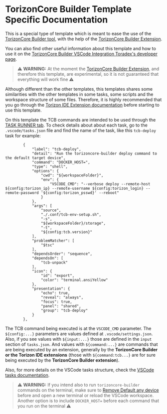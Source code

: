 # TorizonCore Builder Template Specific Documentation

This is a special type of template which is meant to ease the use of the [TorizonCore Builder tool](https://developer.toradex.com/torizon/os-customization/torizoncore-builder-tool-customizing-torizoncore-images), with the help of the [TorizonCore Builder Extension](https://marketplace.visualstudio.com/items?itemName=Toradex.tcb-vscode).

You can also find other useful information about this template and how to use it on the [TorizonCore Builder VSCode Integration Toradex's developer page](https://developer.toradex.com/torizon/os-customization/torizoncore-builder-vs-code-integration).

> ⚠️ **WARNING:**  At the moment the [TorizonCore Builder Extension](https://marketplace.visualstudio.com/items?itemName=Toradex.tcb-vscode), and therefore this template, are experimental, so it is not guaranteed that everything will work fine ⚠️

Although different than the other templates, this templates shares some similarities with the other templates in some tasks, some scripts and the workspace structure of some files. Therefore, it is highly recommended that you go through the [Torizon IDE Extension documentation](https://developer.toradex.com/torizon/application-development/ide-extension/) before starting to use this template.

On this template the TCB commands are intended to be used through the [TASK RUNNER tab](https://developer.toradex.com/torizon/application-development/ide-extension/reference-documentation/workspace-tasks#execute-a-task). To check details about about each task, go to the `.vscode/tasks.json` file and find the name of the task, like this `tcb-deploy` task for example:
```
        {
            "label": "tcb-deploy",
            "detail": "Run the torizoncore-builder deploy command to the default target device",
            "command": "DOCKER_HOST=",
            "type": "shell",
            "options": {
                "cwd": "${workspaceFolder}",
                "env": {
                    "VSCODE_CMD": "--verbose deploy --remote-host ${config:torizon_ip} --remote-username ${config:torizon_login} --remote-password '${config:torizon_psswd}' --reboot"
                }
            },
            "args": [
                "source",
                "./.conf/tcb-env-setup.sh",
                "-s",
                "${workspaceFolder}/storage",
                "-t",
                "${config:tcb.version}"
            ],
            "problemMatcher": [
                "$tsc"
            ],
            "dependsOrder": "sequence",
            "dependsOn": [
                "tcb-unpack"
            ],
            "icon": {
                "id": "export",
                "color": "terminal.ansiYellow"
            },
            "presentation": {
                "echo": true,
                "reveal": "always",
                "focus": true,
                "panel": "shared",
                "group": "tcb-deploy"
            }
        },
```

The TCB command being executed is at the `VSCODE_CMD` parameter. The `${config:...}` parameters are values defined at `.vscode/settings.json`. Also, if you see values with `${input:...}` those are defined in the `input` section of `tasks.json`. And values with `${command:...}` are commands that are being executed by an extension, generally by the **TorizonCore Builder or the Torizon IDE extensions** (those with `${command:tcb...}` are for sure being executed by the **TorizonCore Builder extension**).

Also, for more details on the VSCode tasks structure, check the [VSCode tasks documentation](https://code.visualstudio.com/docs/editor/tasks).

> ⚠️ **WARNING:**  If you intend also to run `torizoncore-builder` commands on the terminal, make sure to [Remove Default any device](https://developer.toradex.com/torizon/application-development/ide-extension/connect-a-torizoncore-target-device#set-a-torizon-os-device-as-default) before and open a new terminal or reload the VSCode workspace. Another option is to include `DOCKER_HOST=` before each command that you run on the terminal  ⚠️
